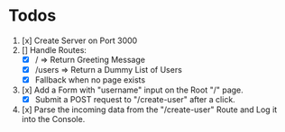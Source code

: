 # Todos

1. [x] Create Server on Port 3000
2. [] Handle Routes:
    - [x] / => Return Greeting Message
    - [x] /users => Return a Dummy List of Users
    - [x] Fallback when no page exists
3. [x] Add a Form with "username" input on the Root "/" page.
    - [x] Submit a POST request to "/create-user" after a click.
4. [x] Parse the incoming data from the "/create-user" Route and Log it into the Console.
